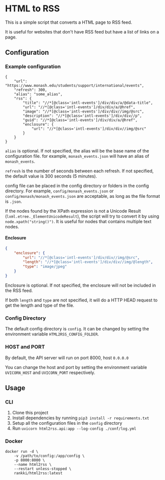 # HTML to RSS

This is a simple script that converts a HTML page to RSS feed.

It is useful for websites that don't have RSS feed but have a list of links on a page.


## Configuration

### Example configuration

```{json}
{
    "url": "https://www.monash.edu/students/support/international/events",
    "refresh": 300,
    "alias": "some_alias",
    "rss": {
        "title": "//*[@class='intl-events']/div/div/a/@data-title",
        "url": "//*[@class='intl-events']/div/div/a/@href",
        "image": "//*[@class='intl-events']/div/div//img/@src",
        "description": "//*[@class='intl-events']/div/div//p",
        "guid": "//*[@class='intl-events']/div/div/a/@href",
        "enclosure": {
            "url": "//*[@class='intl-events']/div/div//img/@src"
        }
    }
}
```

`alias` is optional. If not specified, the alias will be the base name of the configuration file. for example, `monash_events.json` will have an alias of `monash_events`.

`refresh` is the number of seconds between each refresh. If not specified, the default value is 300 seconds (5 minutes).

config file can be placed in the config directory or folders in the config directory. For example, `config/monash_events.json` or `config/monash/monash_events.json` are acceptable, as long as the file format is `.json`.

If the nodes found by the XPath expression is not a Unicode Result (`lxml.etree._ElementUnicodeResult`), the script will try to convert it by using `node.xpath("string()")`. It is useful for nodes that contains multiple text nodes.

#### Enclosure

```json
{
    "enclosure": {
        "url": "//*[@class='intl-events']/div/div//img/@src",
        "length": "//*[@class='intl-events']/div/div//img/@length",
        "type": "image/jpeg"
    }
}
```

Enclosure is optional. If not specified, the enclosure will not be included in the RSS feed.

If both `length` and `type` are not specified, it will do a HTTP HEAD request to get the length and type of the file.

### Config Directory

The default config directory is `config`. It can be changed by setting the environment variable `HTML2RSS_CONFIG_FOLDER`.

### HOST and PORT

By default, the API server will run on port 8000, host `0.0.0.0`

You can change the host and port by setting the environment variable `UVICORN_HOST` and `UVICORN_PORT` respectively.

## Usage

### CLI

1. Clone this project
2. Install dependencies by running `pip3 install -r requirements.txt`
3. Setup all the configuration files in the `config` directory
4. Run `uvicorn html2rss.api:app --log-config ./conf/log.yml`

### Docker

```{bash}
docker run -d \
    -v /path/to/config:/app/config \
    -p 8000:8000 \
    --name html2rss \
    --restart unless-stopped \
    rankki/html2rss:latest
```
